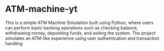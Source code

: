 # ATM-machine-yt
This is a simple ATM Machine Simulation built using Python, where users can perform basic banking operations such as checking balance, withdrawing money, depositing funds, and exiting the system. The project simulates an ATM-like experience using user authentication and transaction handling
